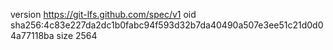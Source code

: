 version https://git-lfs.github.com/spec/v1
oid sha256:4c83e227da2dc1b0fabc94f593d32b7da40490a507e3ee51c21d0d04a77118ba
size 2564

